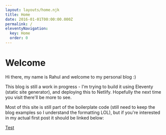 ```yaml
---
layout: layouts/home.njk
title: Home
date: 2016-01-01T00:00:00.000Z
permalink: /
eleventyNavigation:
  key: Home
  order: 0
---
```

# Welcome

Hi there, my name is Rahul and welcome to my personal blog :)

This blog is still a work in progress - I'm trying to build it using Eleventy (static site generator), and deploying this to Netlify. Hopefully the next time you visit there'll be more to see.

Most of this site is still part of the boilerplate code (still need to keep the blog examples so I understand the formatting LOL), but if you're interested in my actual first post it should be linked below:

[Test](posts/firstpost.md)